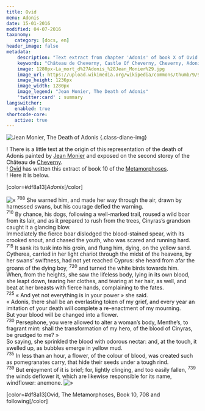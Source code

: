 ```yaml
---
title: Ovid 
menu: Adonis
date: 15-01-2016
modified: 04-07-2016
taxonomy:
   category: [docs, en]
header_image: false
metadata:
    description: "Text extract from chapter 'Adonis' of book X of Ovid's Metamorphoses and used by painter jean Monier to realise the canvas representing The Death of Adonis exposed in the second storey of the Château de Cheverny"
    keywords: "Château de Cheverny, Castle Of Cheverny, Cheverny, Adonis, The Death of Adonis, Ovid, The Metamorphoses, Jean Monier"
    image: 1280px-La_mort_d%27Adonis_%28Jean_Monier%29.jpg
    image_url: https://upload.wikimedia.org/wikipedia/commons/thumb/9/90/La_mort_d%27Adonis_%28Jean_Monier%29.jpg
    image_height: 1236px
    image_width: 1280px
    image_legend: "Jean Monier, The Death of Adonis"
    'twitter:card' : summary
langswitcher:
   enabled: true
shortcode-core:
   active: true
---
```

![Jean Monier, The Death of Adonis](https://upload.wikimedia.org/wikipedia/commons/thumb/9/90/La_mort_d%27Adonis_%28Jean_Monier%29.jpg/1280px-La_mort_d%27Adonis_%28Jean_Monier%29.jpg "Jean Monier, The Death of Adonis") {.class-diane-img}

! There is a little text at the origin of this representation of the death of Adonis painted by [Jean Monier][4] and exposed on the second storey of the Château de [Cheverny][1].  
! [Ovid][2] has written this extract of book 10 of the [Metamorphoses][3].  
! Here it is below.

[color=#df8a13]*Adonis*[/color]  

![«][«]
<sup>708</sup> She warned him, and made her way through the air, drawn by harnessed swans, but his courage defied the warning.  
<sup>710</sup> By chance, his dogs, following a well-marked trail, roused a wild boar from its lair, and as it prepared to rush from the trees, Cinyras’s grandson caught it a glancing blow.  
Immediately the fierce boar dislodged the blood-stained spear, with its crooked snout, and chased the youth, who was scared and running hard.  
<sup>715</sup> It sank its tusk into his groin, and flung him, dying, on the yellow sand.  
Cytherea, carried in her light chariot through the midst of the heavens, by her swans’ swiftness, had not yet reached Cyprus: she heard from afar the groans of the dying boy, <sup>720</sup> and turned the white birds towards him.  
When, from the heights, she saw the lifeless body, lying in its own blood, she leapt down, tearing her clothes, and tearing at her hair, as well, and beat at her breasts with fierce hands, complaining to the fates.  
<sup>725</sup> « And yet not everything is in your power » she said.  
« Adonis, there shall be an everlasting token of my grief, and every year an imitation of your death will complete a re-enactment of my mourning.  
But your blood will be changed into a flower.  
<sup>730</sup> Persephone, you were allowed to alter a woman’s body, Menthe’s, to fragrant mint: shall the transformation of my hero, of the blood of Cinyras, be grudged to me? »  
So saying, she sprinkled the blood with odorous nectar: and, at the touch, it swelled up, as bubbles emerge in yellow mud.  
<sup>735</sup> In less than an hour, a flower, of the colour of blood, was created such as pomegranates carry, that hide their seeds under a tough rind.  
<sup>739</sup> But enjoyment of it is brief; for, lightly clinging, and too easily fallen, <sup>739</sup> the winds deflower it, which are likewise responsible for its name, windflower: anemone.
![»][»]

[color=#df8a13]Ovid, The Metamorphoses, Book 10, 708 and following[/color]  

[«]: /fr/images/quotesleft.svg?classes=caracter-icon
[»]: /fr/images/quotesright.svg?classes=caracter-icon
[1]: https://en.wikipedia.org/wiki/Ch%C3%A2teau_de_Cheverny "https://en.wikipedia.org/wiki/Château_de_Cheverny"
[2]: https://en.wikipedia.org/wiki/Ovid "https://en.wikipedia.org/wiki/Ovid"
[3]: https://en.wikipedia.org/wiki/Metamorphoses "https://en.wikipedia.org/wiki/Metamorphoses"
[4]: https://en.wikipedia.org/wiki/Jean_Monier "https://en.wikipedia.org/wiki/Jean_Monier"
[^1]: Adonis est changé en anémone, la fleur qui s'ouvre au vent.